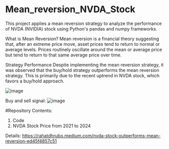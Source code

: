 # Mean_reversion_NVDA_Stock
This project applies a mean reversion strategy to analyze the performance of NVDA (NVIDIA) stock using Python's pandas and numpy frameworks.

What is Mean Reversion?
Mean reversion is a financial theory suggesting that, after an extreme price move, asset prices tend to return to normal or average levels. Prices routinely oscillate around the mean or average price but tend to return to that same average price over time.

Strategy Performance
Despite implementing the mean reversion strategy, it was observed that the buy/hold strategy outperforms the mean reversion strategy. This is primarily due to the recent uptrend in NVDA stock, which favors a buy/hold approach.

![image](https://github.com/antirahat/Mean_reversion_NVDA_Stock/assets/107720172/20a392d2-ccf1-4ed0-9008-bb4b2f254eda)


Buy and sell signal:
![image](https://github.com/antirahat/Mean_reversion_NVDA_Stock/assets/107720172/93ea8ea9-dbfd-42c2-b905-a51d6533da92)


#Repository Contents:
1. Code
2. NVDA Stock Price from 2021 to 2024

Details: https://rahatdhrubo.medium.com/nvda-stock-outperforms-mean-reversion-ed45f4857c51
